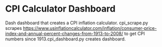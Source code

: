 # CPI Calculator Dashboard

Dash dashboard that creates a CPI inflation calculator. cpi_scrape.py scrapes https://www.usinflationcalculator.com/inflation/consumer-price-index-and-annual-percent-changes-from-1913-to-2008/ 
to get CPI numbers since 1913.cpi_dashboard.py creates dashboard.
